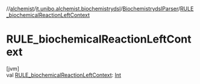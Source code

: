 //[alchemist](../../../index.md)/[it.unibo.alchemist.biochemistrydsl](../index.md)/[BiochemistrydslParser](index.md)/[RULE_biochemicalReactionLeftContext](-r-u-l-e_biochemical-reaction-left-context.md)

# RULE_biochemicalReactionLeftContext

[jvm]\
val [RULE_biochemicalReactionLeftContext](-r-u-l-e_biochemical-reaction-left-context.md): [Int](https://kotlinlang.org/api/latest/jvm/stdlib/kotlin/-int/index.html)
